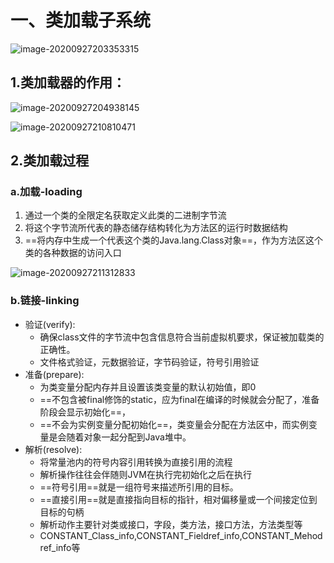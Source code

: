 # 一、类加载子系统

![image-20200927203353315](https://gitee.com/likeloveC/picture_bed/raw/master/img/8.26/20200927203353.png)



## 1.类加载器的作用：

![image-20200927204938145](https://gitee.com/likeloveC/picture_bed/raw/master/img/8.26/20200927204938.png)

![image-20200927210810471](https://gitee.com/likeloveC/picture_bed/raw/master/img/8.26/20200927210810.png)



## 2.类加载过程

### 	a.加载-loading

1.  通过一个类的全限定名获取定义此类的二进制字节流
2.  将这个字节流所代表的静态储存结构转化为方法区的运行时数据结构
3.  ==将内存中生成一个代表这个类的Java.lang.Class对象==，作为方法区这个类的各种数据的访问入口



![image-20200927211312833](https://gitee.com/likeloveC/picture_bed/raw/master/img/8.26/20200927211312.png)



### 	b.链接-linking

-   验证(verify):
    -   确保class文件的字节流中包含信息符合当前虚拟机要求，保证被加载类的正确性。
    -   文件格式验证，元数据验证，字节码验证，符号引用验证
-   准备(prepare):
    -   为类变量分配内存并且设置该类变量的默认初始值，即0
    -   ==不包含被final修饰的static，应为final在编译的时候就会分配了，准备阶段会显示初始化==，
    -   ==不会为实例变量分配初始化==，类变量会分配在方法区中，而实例变量是会随着对象一起分配到Java堆中。
-   解析(resolve):
    -   将常量池内的符号内容引用转换为直接引用的流程
    -   解析操作往往会伴随则JVM在执行完初始化之后在执行
    -   ==符号引用==就是一组符号来描述所引用的目标。
    -   ==直接引用==就是直接指向目标的指针，相对偏移量或一个间接定位到目标的句柄
    -   解析动作主要针对类或接口，字段，类方法，接口方法，方法类型等
    -   CONSTANT_Class_info,CONSTANT_Fieldref_info,CONSTANT_Mehodref_info等